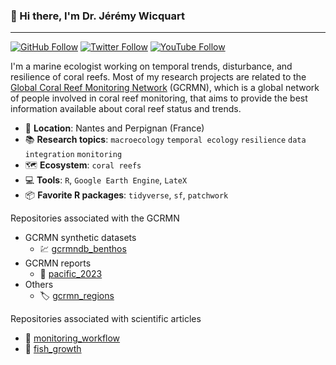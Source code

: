 ### :wave: Hi there, I'm Dr. Jérémy Wicquart

---

[![GitHub Follow](https://img.shields.io/github/followers/JWicquart?label=Github&style=social)](https://github.com/JWicquart)
[![Twitter Follow](https://img.shields.io/twitter/follow/JeremyWicquart?label=Twitter&style=social)](https://twitter.com/JeremyWicquart)
[![YouTube Follow](https://img.shields.io/youtube/channel/subscribers/UC4Dsz4d2fQp5eYm-2OA8LAg?label=YouTube&style=social)](https://www.youtube.com/channel/UC4Dsz4d2fQp5eYm-2OA8LAg)

I'm a marine ecologist working on temporal trends, disturbance, and resilience of coral reefs. Most of my research projects are related to the [Global Coral Reef Monitoring Network](https://gcrmn.net/) (GCRMN), which is a global network of people involved in coral reef monitoring, that aims to provide the best information available about coral reef status and trends.

* :bank: **Location**: Nantes and Perpignan (France)
* :books: **Research topics**: `macroecology` `temporal ecology` `resilience` `data integration` `monitoring`
* :world_map: **Ecosystem**: `coral reefs`
* :computer: **Tools**: `R`, `Google Earth Engine`, `LateX`
* :package:	**Favorite R packages**: `tidyverse`, `sf`, `patchwork` 


Repositories associated with the GCRMN

* GCRMN synthetic datasets
  * :chart:	[gcrmndb_benthos](https://github.com/JWicquart/gcrmndb_benthos)
* GCRMN reports
  * :blue_book:	[pacific_2023](https://github.com/JWicquart/pacific_2023)
* Others
  * :label:	[gcrmn_regions](https://github.com/JWicquart/gcrmn_regions)

Repositories associated with scientific articles

* :page_facing_up: [monitoring_workflow](https://github.com/JWicquart/monitoring_workflow)
* :page_facing_up: [fish_growth](https://github.com/JWicquart/fish_growth)
